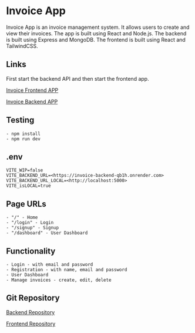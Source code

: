 # Invoice App

Invoice App is an invoice management system. It allows users to create and view their invoices. The app is built using React and Node.js. The backend is built using Express and MongoDB. The frontend is built using React and TailwindCSS.

## Links

First start the backend API and then start the frontend app.

[Invoice Frontend APP](https://invoice-blog.netlify.app/)

[Invoice Backend APP](https://invoice-backend-ruln.onrender.com/)

## Testing

    - npm install
    - npm run dev

## .env

    VITE_WIP=false
    VITE_BACKEND_URL=<https://invoice-backend-qb1h.onrender.com>
    VITE_BACKEND_URL_LOCAL=<http://localhost:5000>
    VITE_isLOCAL=true

## Page URLs

    - "/" - Home
    - "/login" - Login
    - "/signup" - Signup
    - "/dashboard" - User Dashboard

## Functionality

    - Login - with email and password
    - Registration - with name, email and password
    - User Dashboard
    - Manage invoices - create, edit, delete

## Git Repository

[Backend Repository](https://github.com/automationblog/invoice_backend)

[Frontend Repository](https://github.com/automationblog/invoice_frontend)
